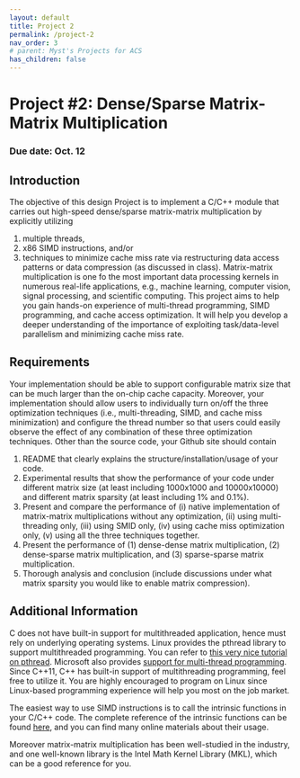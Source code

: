 ```yaml
---
layout: default
title: Project 2
permalink: /project-2
nav_order: 3
# parent: Myst's Projects for ACS
has_children: false
---
```


# Project #2: Dense/Sparse Matrix-Matrix Multiplication
### Due date: Oct. 12

## Introduction

The objective of this design Project is to implement a C/C++ module that carries out high-speed dense/sparse matrix-matrix multiplication by explicitly utilizing
1. multiple threads,
2. x86 SIMD instructions, and/or
3. techniques to minimize cache miss rate via restructuring data access patterns or data compression (as discussed in class). Matrix-matrix multiplication is one fo the most important data processing kernels in numerous real-life applications, e.g., machine learning, computer vision, signal processing, and scientific computing. This project aims to help you gain hands-on experience of multi-thread programming, SIMD programming, and cache access optimization. It will help you develop a deeper understanding of the importance of exploiting task/data-level parallelism and minimizing cache miss rate.

## Requirements

Your implementation should be able to support configurable matrix size that can be much larger than the on-chip cache capacity. Moreover, your implementation should allow users to individually turn on/off the three optimization techniques (i.e., multi-threading, SIMD, and cache miss minimization) and configure the thread number so that users could easily observe the effect of any combination of these three optimization techniques. Other than the source code, your Github site should contain
1. README that clearly explains the structure/installation/usage of your code.
2. Experimental results that show the performance of your code under different matrix size (at least including 1000x1000 and 10000x10000) and different matrix sparsity (at least including 1% and 0.1%).
3. Present and compare the performance of (i) native implementation of matrix-matrix multiplications without any optimization, (ii) using multi-threading only, (iii) using SMID only, (iv) using cache miss optimization only, (v) using all the three techniques together.
4. Present the performance of (1) dense-dense matrix multiplication, (2) dense-sparse matrix multiplication, and (3) sparse-sparse matrix multiplication.
5. Thorough analysis and conclusion (include discussions under what matrix sparsity you would like to enable matrix compression).

## Additional Information

C does not have built-in support for multithreaded application, hence must rely on underlying operating systems. Linux provides the pthread library to support multithreaded programming. You can refer to [this very nice tutorial on pthread](https://computing.llnl.gov/tutorials/pthreads/). Microsoft also provides [support for multi-thread programming](https://docs.microsoft.com/en-us/windows/win32/procthread/multiple-threads). Since C++11, C++ has built-in support of multithreading programming, feel free to utilize it. You are highly encouraged to program on Linux since Linux-based programming experience will help you most on the job market.

The easiest way to use SIMD instructions is to call the intrinsic functions in your C/C++ code. The complete reference of the intrinsic functions can be found [here](https://software.intel.com/sites/landingpage/IntrinsicsGuide/), and you can find many online materials about their usage.

Moreover matrix-matrix multiplication has been well-studied in the industry, and one well-known library is the Intel Math Kernel Library (MKL), which can be a good reference for you.